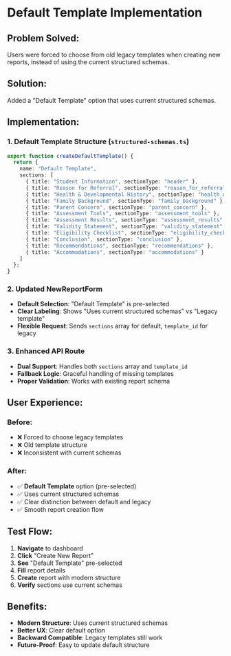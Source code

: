 # Default Template Implementation

## Problem Solved:
Users were forced to choose from old legacy templates when creating new reports, instead of using the current structured schemas.

## Solution:
Added a "Default Template" option that uses current structured schemas.

## Implementation:

### 1. **Default Template Structure** (`structured-schemas.ts`)
```typescript
export function createDefaultTemplate() {
  return {
    name: "Default Template",
    sections: [
      { title: "Student Information", sectionType: "header" },
      { title: "Reason for Referral", sectionType: "reason_for_referral" },
      { title: "Health & Developmental History", sectionType: "health_developmental_history" },
      { title: "Family Background", sectionType: "family_background" },
      { title: "Parent Concern", sectionType: "parent_concern" },
      { title: "Assessment Tools", sectionType: "assessment_tools" },
      { title: "Assessment Results", sectionType: "assessment_results" },
      { title: "Validity Statement", sectionType: "validity_statement" },
      { title: "Eligibility Checklist", sectionType: "eligibility_checklist" },
      { title: "Conclusion", sectionType: "conclusion" },
      { title: "Recommendations", sectionType: "recommendations" },
      { title: "Accommodations", sectionType: "accommodations" }
    ]
  };
}
```

### 2. **Updated NewReportForm**
- **Default Selection**: "Default Template" is pre-selected
- **Clear Labeling**: Shows "Uses current structured schemas" vs "Legacy template"
- **Flexible Request**: Sends `sections` array for default, `template_id` for legacy

### 3. **Enhanced API Route**
- **Dual Support**: Handles both `sections` array and `template_id`
- **Fallback Logic**: Graceful handling of missing templates
- **Proper Validation**: Works with existing report schema

## User Experience:

### Before:
- ❌ Forced to choose legacy templates
- ❌ Old template structure
- ❌ Inconsistent with current schemas

### After:
- ✅ **Default Template** option (pre-selected)
- ✅ Uses current structured schemas
- ✅ Clear distinction between default and legacy
- ✅ Smooth report creation flow

## Test Flow:
1. **Navigate** to dashboard
2. **Click** "Create New Report"
3. **See** "Default Template" pre-selected
4. **Fill** report details
5. **Create** report with modern structure
6. **Verify** sections use current schemas

## Benefits:
- **Modern Structure**: Uses current structured schemas
- **Better UX**: Clear default option
- **Backward Compatible**: Legacy templates still work
- **Future-Proof**: Easy to update default structure